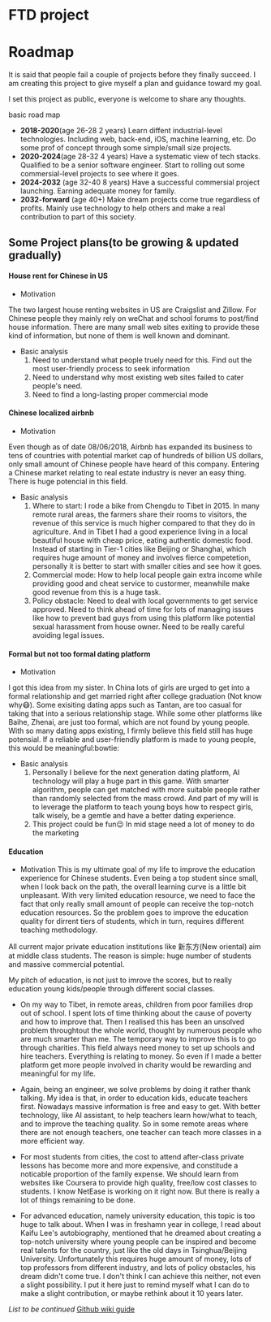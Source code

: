 FTD project
=============================
# Roadmap
It is said that people fail a couple of projects before they finally succeed. I am creating this project to give myself a plan and guidance toward my goal.

I set this project as public, everyone is welcome to share any thoughts.

basic road map
* **2018-2020**(age 26-28 2 years) Learn diffent industrial-level technologies. Including web, back-end, iOS, machine learning, etc. Do some prof of concept through some simple/small size projects.
* **2020-2024**(age 28-32 4 years) Have a systematic view of tech stacks. Qualified to be a senior software engineer. Start to rolling out some commersial-level projects to see where it goes.
* **2024-2032** (age 32-40 8 years) Have a successful commersial project launching. Earning adequate money for family.
* **2032-forward** (age 40+) Make dream projects come true regardless of profits. Mainly use technology to help others and make a real contribution to part of this society.

## Some Project plans(to be growing & updated gradually)
#### House rent for Chinese in US
* Motivation

The two largest house renting websites in US are Craigslist and Zillow. For Chinese people they mainly rely on weChat and school forums to post/find house information. There are many small web sites exiting to provide these kind of information, but none of them is well known and dominant.
* Basic analysis
    1. Need to understand what people truely need for this. Find out the most user-friendly process to seek information
    1. Need to understand why most existing web sites failed to cater people's need.
    1. Need to find a long-lasting proper commercial mode

#### Chinese localized airbnb
* Motivation

Even though as of date 08/06/2018, Airbnb has expanded its business to tens of countries with potential market cap of hundreds of billion US dollars, only small amount of Chinese people have heard of this company. Entering a Chinese market relating to real estate industry is never an easy thing. There is huge potencial in this field.

* Basic analysis
    1. Where to start: I rode a bike from Chengdu to Tibet in 2015. In many remote rural areas, the farmers share their rooms to visitors, the revenue of this service is much higher compared to that they do in agriculture. And in Tibet I had a good experience living in a local beautiful house with cheap price, eating authentic domestic food. Instead of starting in Tier-1 cities like Beijing or Shanghai, which requires huge amount of money and involves fierce competetion, personally it is better to start with smaller cities and see how it goes.
    1. Commercial mode: How to help local people gain extra income while providing good and cheat service to custormer, meanwhile make good revenue from this is a huge task.
    1. Policy obstacle: Need to deal with local governments to get service approved. Need to think ahead of time for lots of managing issues like how to prevent bad guys from using this platform like potential sexual harassment from house owner. Need to be really careful avoiding legal issues.
    
#### Formal but not too formal dating platform
* Motivation

I got this idea from my sister. In China lots of girls are urged to get into a formal relationship and get married right after college graduation (Not know why:mask:). Some exisiting dating apps such as Tantan, are too casual for taking that into a serious relationship stage. While some other platforms like Baihe, Zhenai, are just too formal, which are not found by young people. With so many dating apps existing, I firmly believe this field still has huge potensial. If a reliable and user-friendly platform is made to young people, this would be meaningful:bowtie:

* Basic analysis
    1. Personally I believe for the next generation dating platform, AI technology will play a huge part in this game. With smarter algorithm, people can get matched with more suitable people rather than randomly selected from the mass crowd. And part of my will is to leverage the platform to teach young boys how to respect girls, talk wisely, be a gemtle and have a better dating experience.
    1. This project could be fun:wink: In mid stage need a lot of money to do the marketing
    
#### Education
* Motivation
This is my ultimate goal of my life to improve the education experience for Chinese students. Even being a top student since small, when I look back on the path, the overall learning curve is a little bit unpleasant. With very limited education resource, we need to face the fact that only really small amount of people can receive the top-notch education resources. So the problem goes to improve the education quality for dirrent tiers of students, which in turn, requires different teaching methodology.

All current major private education institutions like 新东方(New oriental) aim at middle class students. The reason is simple: huge number of students and massive commercial potential.

My pitch of education, is not just to imrove the scores, but to really education young kids/people through different social classes.

* On my way to Tibet, in remote areas, children from poor families drop out of school. I spent lots of time thinking about the cause of poverty and how to improve that. Then I realised this has been an unsolved problem throughtout the whole world, thought by numerous people who are much smarter than me. The temporary way to improve this is to go through charities. This field always need money to set up schools and hire teachers. Everything is relating to money. So even if I made a better platform get more people involved in charity would be rewarding and meaningful for my life.

* Again, being an engineer, we solve problems by doing it rather thank talking. My idea is that, in order to education kids, educate teachers first. Nowadays massive information is free and easy to get. With better technology, like AI assistant, to help teachers learn how/what to teach, and to improve the teaching quality. So in some remote areas where there are not enough teachers, one teacher can teach more classes in a more efficient way.

* For most students from cities, the cost to attend after-class private lessons has become more and more expensive, and constitude a noticable proportion of the family expense. We should learn from websites like Coursera to provide high quality, free/low cost classes to students. I know NetEase is working on it right now. But there is really a lot of things remaining to be done.

* For advanced education, namely university education, this topic is too huge to talk about. When I was in freshamn year in college, I read about Kaifu Lee's autobiography, mentioned that he dreamed about creating a top-notch university where young people can be inspired and become real talents for the country, just like the old days in Tsinghua/Beijing University. Unfortunately this requires huge amount of money, lots of top professors from different industry, and lots of policy obstacles, his dream didn't come true. I don't think I can achieve this neither, not even a slight possibility. I put it here just to remind myself what I can do to make a slight contribution, or maybe rethink about it 10 years later.

_List to be continued_
[Github wiki guide](https://guides.github.com/features/mastering-markdown/)
